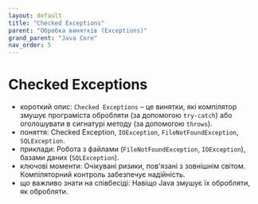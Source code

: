 ```yaml
---
layout: default
title: "Checked Exceptions"
parent: "Обробка винятків (Exceptions)"
grand_parent: "Java Core"
nav_order: 5
---
```


# Checked Exceptions

*   короткий опис: `Checked Exceptions` – це винятки, які компілятор змушує програміста обробляти (за допомогою `try-catch`) або оголошувати в сигнатурі методу (за допомогою `throws`).
*   поняття: Checked Exception, `IOException`, `FileNotFoundException`, `SQLException`.
*   приклади: Робота з файлами (`FileNotFoundException`, `IOException`), базами даних (`SQLException`).
*   ключові моменти: Очікувані ризики, пов'язані з зовнішнім світом. Компіляторний контроль забезпечує надійність.
*   що важливо знати на співбесіді: Навіщо Java змушує їх обробляти, як обробляти.
